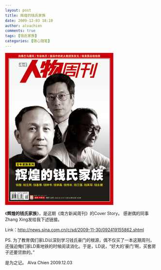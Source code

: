 ```yaml
---
layout: post
title: 辉煌的钱氏家族
date: 2009-12-03 18:10
author: alvachien
comments: true
tags: [钱氏家族]
categories: [随心随笔]
---
```

![Picture From Sina.com.cn](/assets/uploads/2009/12/U4167P1T1D19155862F21DT20091130094608.jpg)


《**辉煌的钱氏家族**》，是这期《南方新闻周刊》的Cover Story。
感谢偶的同事Zhang Xing发给我下述链接。

Link：<a href="http://news.sina.com.cn/c/sd/2009-11-30/092419155862.shtml">http://news.sina.com.cn/c/sd/2009-11-30/092419155862.shtml</a>
 
PS. 为了教育偶们家LD以深刻学习钱氏豪门的根源，偶不仅买了一本这期周刊，还强迫俺们家LD乘地铁的时候阅读消化。于是，LD说，“好大的‘豪门’啊，买套房子还要贷款的。”
 
是为之记。
Alva Chien
2009.12.03
